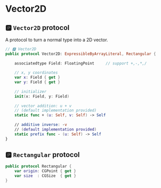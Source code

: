# Vector2D

## 🅿️ `Vector2D` protocol

A protocol to turn a normal type into a 2D vector.

```swift
// 🅿️ Vector2D
public protocol Vector2D: ExpressibleByArrayLiteral, Rectangular {
    
    associatedtype Field: FloatingPoint     // support +,-,*,/
    
    // x, y coordinates
    var x: Field { get }
    var y: Field { get }
    
    // initializer
    init(x: Field, y: Field)
    
    // vector addition: u + v
    // (default implementation provided)
    static func + (u: Self, v: Self) -> Self
    
    // additive inverse: -v
    // (default implementation provided)
    static prefix func - (u: Self) -> Self
}
```

## 🅿️ `Rectangular` protocol

```swift
public protocol Rectangular {
    var origin: CGPoint { get }
    var size  : CGSize  { get }
}
```
